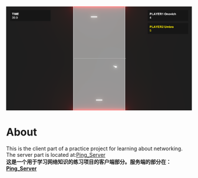 ![](https://github.com/onovich/Ping/blob/main/Assets/Resources_Sample/Cover_Sample.png)

# About
This is the client part of a practice project for learning about networking. The server part is located at:[Ping_Server](https://github.com/onovich/Ping_Server)<br/>
**这是一个用于学习网络知识的练习项目的客户端部分。服务端的部分在：[Ping_Server](https://github.com/onovich/Ping_Server)**

